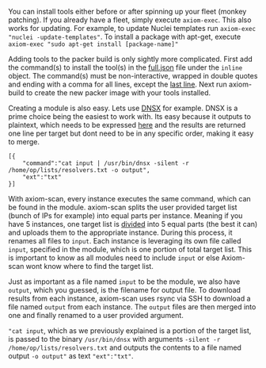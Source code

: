 You can install tools either before or after spinning up your fleet (monkey patching). If you already have a fleet, simply execute `axiom-exec`. This also works for updating. For example, to update Nuclei templates run `axiom-exec "nuclei -update-templates"`. To install a package with apt-get, execute `axiom-exec "sudo apt-get install [package-name]"`

Adding tools to the packer build is only sightly more complicated. First add the command(s) to install the tool(s) in the [full.json](https://github.com/pry0cc/axiom/blob/master/images/provisioners/full.json#L21) file under the `inline` object. The command(s) must be non-interactive, wrapped in double quotes and ending with a comma for all lines, except the [last line](https://github.com/pry0cc/axiom/blob/master/images/provisioners/full.json#L183). Next run axiom-build to create the new packer image with your tools installed.

Creating a module is also easy. Lets use [DNSX](https://github.com/pry0cc/axiom/blob/master/modules/dnsx.json) for example. DNSX is a prime choice being the easiest to work with. Its easy because it outputs to plaintext, which needs to be expressed [here](https://github.com/pry0cc/axiom/blob/master/modules/dnsx.json#L3) and the results are returned one line per target but dont need to be in any specific order, making it easy to merge.

```
[{
	"command":"cat input | /usr/bin/dnsx -silent -r /home/op/lists/resolvers.txt -o output",
	"ext":"txt"
}]
```

With axiom-scan, every instance executes the same command, which can be found in the module. axiom-scan splits the user provided target list (bunch of IPs for example) into equal parts per instance. Meaning if you have 5 instances, one target list is [divided](https://github.com/pry0cc/axiom/blob/master/interact/axiom-scan#L305-L350) into 5 equal parts (the best it can) and uploads them to the appropriate instance. During this process, it renames all files to `input`. Each instance is leveraging its own file called `input`, specified in the module, which is one portion of total target list. This is important to know as all modules need to include `input` or else Axiom-scan wont know where to find the target list.  

Just as important as a file named `input` to be the module, we also have `output`, which you guessed, is the filename for output file. To download results from each instance, axiom-scan uses rsync via SSH to download a file named `output` from each instance. The `output` files are then merged into one and finally renamed to a user provided argument.

`"cat input`, which as we previously explained is a portion of the target list, is passed to the binary `/usr/bin/dnsx` with arguments  `-silent -r /home/op/lists/resolvers.txt` and outputs the contents to a file named output `-o output"` as text `"ext":"txt"`.
